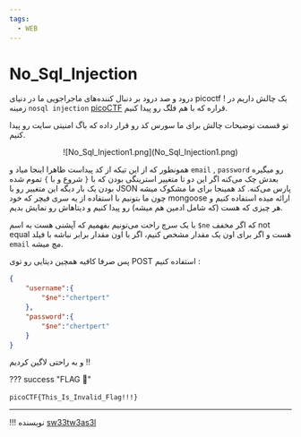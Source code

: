 ```yaml
---
tags:
  - WEB
---
```

# No_Sql_Injection

 درود و صد درود بر دنبال کننده‌های ماجراجویی ما در دنیای picoctf !
 یک چالش داریم در زمینه `nosql injection` 
 [picoCTF](https://play.picoctf.org/practice/challenge/443?category=1&difficulty=2&page=1) 
 قراره که با هم فلگ رو پیدا کنیم.

تو قسمت توضیحات چالش برای ما سورس کد رو قرار داده که باگ امنیتی سایت رو پیدا کنیم.

<center>
![No_Sql_Injection1.png](No_Sql_Injection1.png)
</center>

همونطور که از این تیکه از کد پیداست ظاهرا اینجا میاد و `email` , `password` رو میگیره بعدش چک می‌کنه اگر این دو تا متغییر استرینگی بودن که با `{` شروع و با `}` تموم شده بودن یک بار دیگه این متغییر رو با JSON پارس می‌کنه. کد همینجا برای ما مشکوک میشه چون ما بتونیم با استفاده از یه سری فیچر که خود mongoose ارائه میده استفاده کنیم و هر چیزی که هست (که شامل ادمین هم میشه) رو پیدا کنیم و دیتاهاش رو نمایش بدیم.

با یک سرچ راحت می‌تونیم بفهمیم که آپشنی هست به اسم `$ne` که اگر مخفف not equal هست و اگر برای اون یک مقدار مشخص کنیم، اگر با اون مقدار برابر نباشه با فیلد `email` مچ میشه. 

پس صرفا کافیه همچین دیتایی رو توی POST استفاده کنیم :

``` JSON 
{
    "username":{
        "$ne":"chertpert"
    },
    "password":{
        "$ne":"chertpert"
    }
}
```
و به راحتی لاگین کردیم !!

??? success "FLAG :triangular_flag_on_post:"
    <div dir="ltr">`picoCTF{This_Is_Invalid_Flag!!!}`</div>

--- 

!!! نویسنده
    [sw33tw3as3l](https://github.com/sw33tw3as3l)
